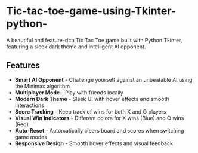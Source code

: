 # Tic-tac-toe-game-using-Tkinter-python-
A beautiful and feature-rich Tic Tac Toe game built with Python Tkinter, featuring a sleek dark theme and intelligent AI opponent.

## Features

-  **Smart AI Opponent** - Challenge yourself against an unbeatable AI using the Minimax algorithm
-  **Multiplayer Mode** - Play with friends locally
-  **Modern Dark Theme** - Sleek UI with hover effects and smooth interactions
-  **Score Tracking** - Keep track of wins for both X and O players
-  **Visual Win Indicators** - Different colors for X wins (Blue) and O wins (Red)
-  **Auto-Reset** - Automatically clears board and scores when switching game modes
-  **Responsive Design** - Smooth hover effects and visual feedback
